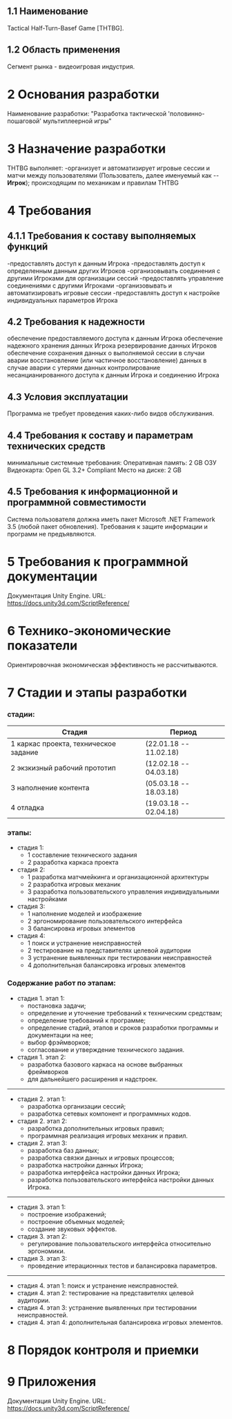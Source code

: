 ## 1.1 Наименование
Tactical Half-Turn-Basef Game [THTBG].

## 1.2 Область применения
Сегмент рынка - видеоигровая индустрия.

# 2 Основания разработки
Наименование разработки: "Разработка тактической 'половинно-пошаговой' мультиплеерной игры"

# 3 Назначение разработки
THTBG выполняет:
-организует и автоматизирует игровые сессии и матчи между пользователями (Пользователь, далее именуемый как -- **Игрок**);
происходящим по механикам и правилам THTBG

# 4 Требования
## 4.1.1 Требования к составу выполняемых функций

-предоставлять доступ к данным Игрока
-предоставлять доступ к определенным данным других Игроков
-организовывать соединения с другими Игроками для организации сессий
-предоставлять управление соединениями с другими Игроками
-организовывать и автоматизировать игровые сессии
-предоставлять доступ к настройке индивидуальных параметров Игрока 

## 4.2 Требования к надежности
обеспечение предоставляемого доступа к данным Игрока
обеспечение надежного хранения данных Игрока
резервирование данных Игроков
обеспечение сохранения данных о выполняемой сессии в случаи аварии
восстановление (или частичное восстановление) данных в случае аварии с утерями данных
контролирование несанцианированного доступа к данным Игрока и соединению Игрока

## 4.3 Условия эксплуатации
Программа не требует проведения каких-либо видов обслуживания.
## 4.4 Требования к составу и параметрам технических средств
минимальные системные требования:
Оперативная память: 2 GB ОЗУ
Видеокарта: Open GL 3.2+ Compliant
Место на диске: 2 GB

## 4.5 Требования к информационной и программной совместимости
Система пользователя должна иметь пакет Microsoft .NET Framework 3.5 (любой пакет обновления).
Требования к защите информации и программ не предъявляются.

# 5 Требования к программной документации
Документация Unity Engine. URL: https://docs.unity3d.com/ScriptReference/

# 6 Технико-экономические показатели
Ориентировочная экономическая эффективность не рассчитываются.

# 7 Стадии и этапы разработки
### стадии:
Стадия | Период
-------|-------
1 каркас проекта, техническое задание | (22.01.18 -- 11.02.18)
2 экзкизный рабочий прототип | (12.02.18 -- 04.03.18)
3 наполнение контента | (05.03.18 -- 18.03.18)
4 отладка | (19.03.18 -- 02.04.18)

### этапы:
- стадия 1:
  -  1 составление технического задания
  -  2 разработка каркаса проекта
- стадия 2:
  -  1 разработка матчмейкинга и организационной архитектуры
  -  2 разработка игровых механик
  -  3 разработка пользовательского управления индивидуальными настройками
- стадия 3:
  -  1 наполнение моделей и изображение
  -  2 эргономирование пользовательского интерфейса
  -  3 балансировка игровых элементов
- стадия 4:
  -  1 поиск и устранение неисправностей
  -  2 тестирование на представителях целевой аудитории
  -  3 устранение выявленных при тестировании неисправностей
  -  4 дополнительная балансировка игровых элементов

### Содержание работ по этапам:
- стадия 1. этап 1:
  -  постановка задачи;
  -  определение и уточнение требований к техническим средствам;
  -  определение требований к программе;
  -  определение стадий, этапов и сроков разработки программы и документации на нее;
  -  выбор фрэймворков;
  -  согласование и утверждение технического задания.
- стадия 1. этап 2:
  -  разработка базового каркаса на основе выбранных фреймворков
  -   для дальнейшего расширения и надстроек.
---
- стадия 2. этап 1:
  -  разработка организации сессий;
  -  разработка сетевых компонент и программных кодов.
- стадия 2. этап 2:
  -  разработка дополнительных игровых правил;
  -  программная реализация игровых механик и правил.
- стадия 2. этап 3:
  -  разработка баз данных;
  -  разработка связки данных и игровых процессов;
  -  разработка настройки данных Игрока;
    -  разработка интерфейса настройки данных Игрока;
    -  разработка пользовательского интерфейса настройки данных Игрока.
---
- стадия 3. этап 1:
  - построение изображений;
  - построение объемных моделей;
  - создание звуковых эффектов.
- стадия 3. этап 2:
  - регулирование пользовательского интерфейса относительно эргономики.
- стадия 3. этап 3:
  - проведение итерационных тестов и балансировка параметров.
---  
- стадия 4. этап 1: поиск и устранение неисправностей.
- стадия 4. этап 2: тестирование на представителях целевой аудитории.
- стадия 4. этап 3: устранение выявленных при тестировании неисправностей.
- стадия 4. этап 4: дополнительная балансировка игровых элементов.


# 8 Порядок контроля и приемки

# 9 Приложения 
Документация Unity Engine. URL: https://docs.unity3d.com/ScriptReference/
